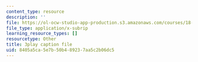 ```yaml
---
content_type: resource
description: ''
file: https://ol-ocw-studio-app-production.s3.amazonaws.com/courses/18-06sc-linear-algebra-fall-2011/8405a5ca5e7b50b489237aa5c2b06dc5_UCc9q_cAhho.vtt
file_type: application/x-subrip
learning_resource_types: []
resourcetype: Other
title: 3play caption file
uid: 8405a5ca-5e7b-50b4-8923-7aa5c2b06dc5
---
```

